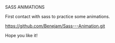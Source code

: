 SASS ANIMATIONS

First contact with sass to practice some animations.

https://github.com/Benejam/Sass---Animation.git

Hope you like it!